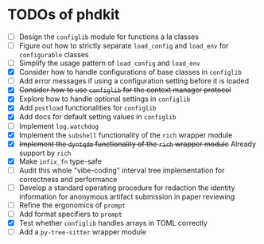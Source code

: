 # TODOs of phdkit

- [ ] Design the `configlib` module for functions a la classes
- [ ] Figure out how to strictly separate `load_config` and `load_env` for `configurable` classes
- [ ] Simplify the usage pattern of `load_config` and `load_env`
- [x] Consider how to handle configurations of base classes in `configlib`
- [ ] Add error messages if using a configuration setting before it is loaded
- [x] ~~Consider how to use `configlib` for the context manager protocol~~
- [x] Explore how to handle optional settings in `configlib`
- [x] Add `postload` functionalities for `configlib`
- [x] Add docs for default setting values in `configlib`
- [ ] Implement `log.watchdog`
- [x] Implement the `subshell` functionality of the `rich` wrapper module
- [x] ~~Implement the `dyntqdm` functionality of the `rich` wrapper module~~ Already support by `rich`
- [x] Make `infix_fn` type-safe
- [ ] Audit this whole "vibe-coding" interval tree implementation for correctness and performance
- [ ] Develop a standard operating procedure for redaction the identity information for anonymous artifact submission in paper reviewing
- [ ] Refine the ergonomics of `prompt`
- [ ] Add format specifiers to `prompt`
- [x] Test whether `configlib` handles arrays in TOML correctly
- [ ] Add a `py-tree-sitter` wrapper module
